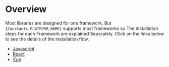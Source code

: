 # Overview

Most libraries are designed for one framework, But `{Constants.PLATFORM_NAME}` supports most frameworks so The installation steps for each Framework are explained Separately. Click on the links below to see the details of the installation flow.

- [Javascript](/javascript/installation)
- [React](/react/installation)
- [Vue](/vue/installation)
